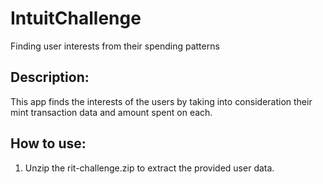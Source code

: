 # IntuitChallenge
Finding user interests from their spending patterns


## Description:
This app finds the interests of the users by taking into consideration their mint transaction data and amount spent on each.

## How to use:


1) Unzip the rit-challenge.zip to extract the provided user data.
